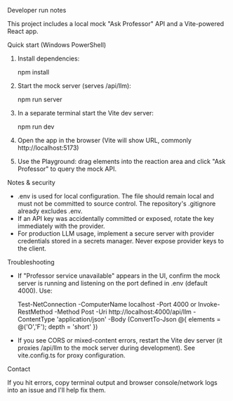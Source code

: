 Developer run notes

This project includes a local mock "Ask Professor" API and a Vite-powered React app.

Quick start (Windows PowerShell)

1) Install dependencies:

   npm install

2) Start the mock server (serves /api/llm):

   npm run server

3) In a separate terminal start the Vite dev server:

   npm run dev

4) Open the app in the browser (Vite will show URL, commonly http://localhost:5173)

5) Use the Playground: drag elements into the reaction area and click "Ask Professor" to query the mock API.

Notes & security

- .env is used for local configuration. The file should remain local and must not be committed to source control. The repository's .gitignore already excludes .env.
- If an API key was accidentally committed or exposed, rotate the key immediately with the provider.
- For production LLM usage, implement a secure server with provider credentials stored in a secrets manager. Never expose provider keys to the client.

Troubleshooting

- If "Professor service unavailable" appears in the UI, confirm the mock server is running and listening on the port defined in .env (default 4000). Use:

   Test-NetConnection -ComputerName localhost -Port 4000
   or
   Invoke-RestMethod -Method Post -Uri http://localhost:4000/api/llm -ContentType 'application/json' -Body (ConvertTo-Json @{ elements = @('O','F'); depth = 'short' })

- If you see CORS or mixed-content errors, restart the Vite dev server (it proxies /api/llm to the mock server during development). See vite.config.ts for proxy configuration.

Contact

If you hit errors, copy terminal output and browser console/network logs into an issue and I'll help fix them.
